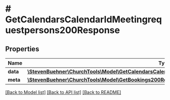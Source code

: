 # # GetCalendarsCalendarIdMeetingrequestpersons200Response

## Properties

Name | Type | Description | Notes
------------ | ------------- | ------------- | -------------
**data** | [**\StevenBuehner\ChurchTools\Model\GetCalendarsCalendarIdMeetingrequestpersons200ResponseDataInner[]**](GetCalendarsCalendarIdMeetingrequestpersons200ResponseDataInner.md) |  | [optional]
**meta** | [**\StevenBuehner\ChurchTools\Model\GetBookings200ResponseMeta**](GetBookings200ResponseMeta.md) |  | [optional]

[[Back to Model list]](../../README.md#models) [[Back to API list]](../../README.md#endpoints) [[Back to README]](../../README.md)
